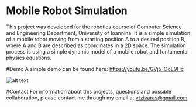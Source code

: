 # Mobile Robot Simulation
This project was developed for the robotics course of Computer Science and Engineering Department, University of Ioannina. It is a simple simulation of a mobile robot moving from a starting position A to a desired position B, where A and B are described as coordinates in a 2D space. The simulation process is using a simple dynamic model of a mobile robot and funtamental physics equations.

#Demo
A simple demo can be found here: https://youtu.be/GVj5-OoE9Hc

![alt text](https://github.com/BillyTziv/mobile-robot/mobile-robot-simulation.jpg)

#Contact
For information about this projects, questions and possible collaboration, please contact me through my email at vtzivaras@gmail.com
